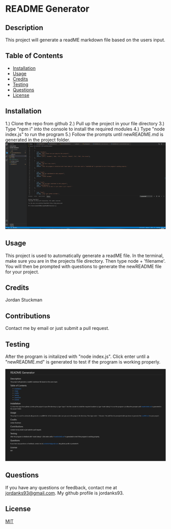 # README Generator

  ## Description
  This project will generate a readME markdown file based on the users input.

  ## Table of Contents
  * [Installation](#installation)
  * [Usage](#usage)
  * [Credits](#credits)
  * [Testing](#testing)
  * [Questions](#questions)
  * [License](#license)
   
  ## Installation
  1.) Clone the repo from github 2.) Pull up the project in your file directory 3.) Type "npm i" into the console to install the required modules 4.) Type "node index.js" to run the program 5.) Follow the prompts until newREADME.md is generated in the project folder.
  ![Example README](Demo/Demo.gif)
  

  ## Usage
  This project is used to automatically generate a readME file. In the terminal, make sure you are in the projects file directory. Then type node + 'filename'. You will then be prompted with questions to generate the newREADME file for your project.
  ## Credits
  Jordan Stuckman
  ## Contributions
  Contact me by email or just submit a pull request.
  ## Testing
  After the program is initalized with "node index.js". Click enter until a "newREADME.md" is generated to test if the program is working properly.

  
  ![Installation Gif](Demo/ExampleReadMe.JPG)
  ## Questions
  If you have any questions or feedback, contact me at jordanks93@gmail.com.
  My github profile is jordanks93.
  ## License
  [MIT](LICENSE)
